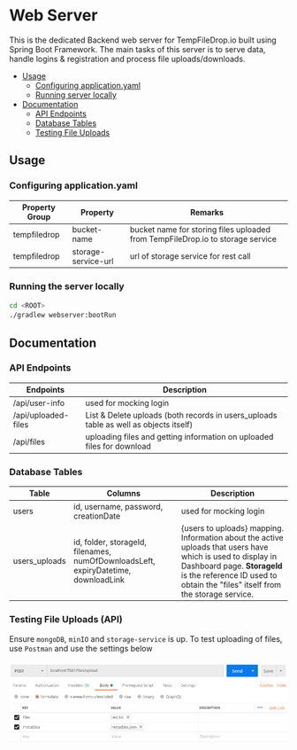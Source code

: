 # Web Server

This is the dedicated Backend web server for TempFileDrop.io built using Spring Boot Framework. The main tasks of this server is
to serve data, handle logins & registration and process file uploads/downloads.

- [Usage](#usage)
    - [Configuring application.yaml](#configuring-applicationyaml)
    - [Running server locally](#running-the-server-locally)
- [Documentation](#documentation)
    - [API Endpoints](#api-endpoints)
    - [Database Tables](#database-tables)
    - [Testing File Uploads](#testing-file-uploads-api)

## Usage

### Configuring application.yaml

| Property Group | Property | Remarks |
| --- | --- | --- |
| tempfiledrop | bucket-name | bucket name for storing files uploaded from TempFileDrop.io to storage service |
| tempfiledrop | storage-service-url | url of storage service for rest call |

### Running the server locally

```bash
cd <ROOT>
./gradlew webserver:bootRun
```

## Documentation

### API Endpoints

| Endpoints | Description |
| --- | --- |
| /api/user-info | used for mocking login |
| /api/uploaded-files | List & Delete uploads (both records in users_uploads table as well as objects itself) |
| /api/files | uploading files and getting information on uploaded files for download |

### Database Tables

| Table | Columns | Description |
| --- | --- | --- |
| users | id, username, password, creationDate | used for mocking login |
| users_uploads | id, folder, storageId, filenames, numOfDownloadsLeft, expiryDatetime, downloadLink | {users to uploads} mapping. Information about the active uploads that users have which is used to display in Dashboard page. **StorageId** is the reference ID used to obtain the "files" itself from the storage service. |

### Testing File Uploads (API)

Ensure `mongoDB`, `minIO` and `storage-service` is up. To test uploading of files, use `Postman` and use the settings below

![Test Webserver Upload](../doc/postman_webserver_upload.png)
